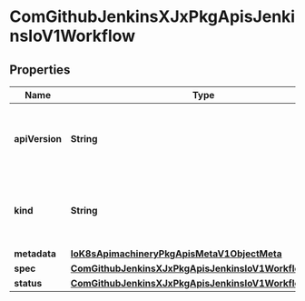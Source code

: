 
# ComGithubJenkinsXJxPkgApisJenkinsIoV1Workflow

## Properties
Name | Type | Description | Notes
------------ | ------------- | ------------- | -------------
**apiVersion** | **String** | APIVersion defines the versioned schema of this representation of an object. Servers should convert recognized schemas to the latest internal value, and may reject unrecognized values. More info: https://git.k8s.io/community/contributors/devel/api-conventions.md#resources |  [optional]
**kind** | **String** | Kind is a string value representing the REST resource this object represents. Servers may infer this from the endpoint the client submits requests to. Cannot be updated. In CamelCase. More info: https://git.k8s.io/community/contributors/devel/api-conventions.md#types-kinds |  [optional]
**metadata** | [**IoK8sApimachineryPkgApisMetaV1ObjectMeta**](IoK8sApimachineryPkgApisMetaV1ObjectMeta.md) |  |  [optional]
**spec** | [**ComGithubJenkinsXJxPkgApisJenkinsIoV1WorkflowSpec**](ComGithubJenkinsXJxPkgApisJenkinsIoV1WorkflowSpec.md) |  |  [optional]
**status** | [**ComGithubJenkinsXJxPkgApisJenkinsIoV1WorkflowStatus**](ComGithubJenkinsXJxPkgApisJenkinsIoV1WorkflowStatus.md) |  |  [optional]



